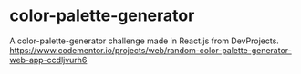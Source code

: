 # color-palette-generator
A color-palette-generator challenge made in React.js from DevProjects.
https://www.codementor.io/projects/web/random-color-palette-generator-web-app-ccdljvurh6
